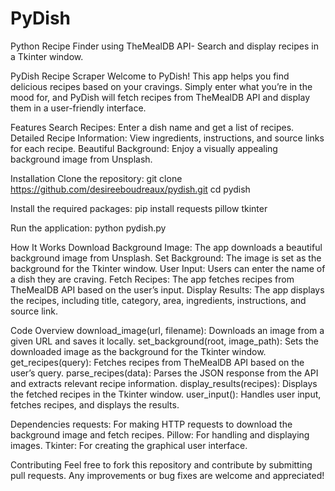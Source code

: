 # PyDish
Python Recipe Finder using TheMealDB API-  Search and display recipes in a Tkinter window.


PyDish Recipe Scraper
Welcome to PyDish! This app helps you find delicious recipes based on your cravings. Simply enter what you’re in the mood for, and PyDish will fetch recipes from TheMealDB API and display them in a user-friendly interface.

Features
Search Recipes: Enter a dish name and get a list of recipes.
Detailed Recipe Information: View ingredients, instructions, and source links for each recipe.
Beautiful Background: Enjoy a visually appealing background image from Unsplash.

Installation
Clone the repository:
git clone https://github.com/desireeboudreaux/pydish.git
cd pydish

Install the required packages:
pip install requests pillow tkinter

Run the application:
python pydish.py

How It Works
Download Background Image: The app downloads a beautiful background image from Unsplash.
Set Background: The image is set as the background for the Tkinter window.
User Input: Users can enter the name of a dish they are craving.
Fetch Recipes: The app fetches recipes from TheMealDB API based on the user’s input.
Display Results: The app displays the recipes, including title, category, area, ingredients, instructions, and source link.

Code Overview
download_image(url, filename): Downloads an image from a given URL and saves it locally.
set_background(root, image_path): Sets the downloaded image as the background for the Tkinter window.
get_recipes(query): Fetches recipes from TheMealDB API based on the user’s query.
parse_recipes(data): Parses the JSON response from the API and extracts relevant recipe information.
display_results(recipes): Displays the fetched recipes in the Tkinter window.
user_input(): Handles user input, fetches recipes, and displays the results.

Dependencies
requests: For making HTTP requests to download the background image and fetch recipes.
Pillow: For handling and displaying images.
Tkinter: For creating the graphical user interface.

Contributing
Feel free to fork this repository and contribute by submitting pull requests. Any improvements or bug fixes are welcome and appreciated!



